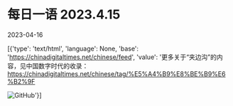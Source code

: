 # 每日一语 2023.4.15

2023-04-16

[{'type': 'text/html', 'language': None, 'base': 'https://chinadigitaltimes.net/chinese/feed', 'value': '更多关于“夹边沟”的内容，见中国数字时代的收录：https://chinadigitaltimes.net/chinese/tag/%E5%A4%B9%E8%BE%B9%E6%B2%9F

![GitHub](https://chinadigitaltimes.net/chinese/files/2023/04/20230415_dailyquote.png)'}]